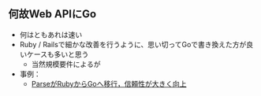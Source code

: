 
## 何故Web APIにGo

* 何はともあれは速い
* Ruby / Railsで細かな改善を行うように、思い切ってGoで書き換えた方が良いケースも多いと思う
  * 当然規模要件によるが
* 事例：
  * [ParseがRubyからGoへ移行，信頼性が大きく向上](https://www.infoq.com/jp/news/2015/07/parse-moved-ruby-go)
